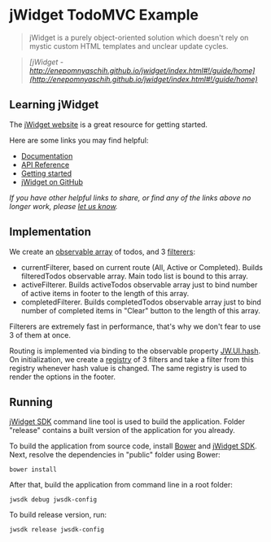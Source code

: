 # jWidget TodoMVC Example

> jWidget is a purely object-oriented solution which doesn't rely on mystic custom HTML templates and unclear update cycles.

> _[jWidget - http://enepomnyaschih.github.io/jwidget/index.html#!/guide/home](http://enepomnyaschih.github.io/jwidget/index.html#!/guide/home)_


## Learning jWidget

The [jWidget website](http://enepomnyaschih.github.io/jwidget/index.html#!/guide/home) is a great resource for getting started.

Here are some links you may find helpful:

* [Documentation](http://enepomnyaschih.github.io/jwidget/index.html#!/guide/home)
* [API Reference](http://enepomnyaschih.github.io/jwidget/index.html#!/api)
* [Getting started](http://enepomnyaschih.github.io/jwidget/index.html#!/guide/ensample1)
* [jWidget on GitHub](https://github.com/enepomnyaschih/jwidget)

_If you have other helpful links to share, or find any of the links above no longer work, please [let us know](https://github.com/tastejs/todomvc/issues)._


## Implementation

We create an [observable array](http://enepomnyaschih.github.io/jwidget/index.html#!/api/JW.ObservableArray) of todos,
and 3 [filterers](http://enepomnyaschih.github.io/jwidget/0.9.0/index.html#!/api/JW.AbstractCollection.Filterer):

* currentFilterer, based on current route (All, Active or Completed). Builds filteredTodos observable array.
Main todo list is bound to this array.
* activeFilterer. Builds activeTodos observable array just to bind number of active items in footer to the length
of this array.
* completedFilterer. Builds completedTodos observable array just to bind number of completed items in "Clear" button
to the length of this array.

Filterers are extremely fast in performance, that's why we don't fear to use 3 of them at once.

Routing is implemented via binding to the observable property
[JW.UI.hash](http://enepomnyaschih.github.io/jwidget/0.9.0/index.html#!/api/JW.UI-static-property-hash).
On initialization, we create a [registry](http://enepomnyaschih.github.io/jwidget/0.9.0/index.html#!/api/Registry)
of 3 filters and take a filter from this registry whenever hash value is changed.
The same registry is used to render the options in the footer.


## Running

[jWidget SDK](https://github.com/enepomnyaschih/jwsdk/wiki/en) command line tool is used to build the application.
Folder "release" contains a built version of the application for you already.

To build the application from source code, install [Bower](http://bower.io/) and
[jWidget SDK](https://github.com/enepomnyaschih/jwsdk/wiki/en). Next, resolve the dependencies in "public" folder
using Bower:

    bower install

After that, build the application from command line in a root folder:

    jwsdk debug jwsdk-config

To build release version, run:

    jwsdk release jwsdk-config
